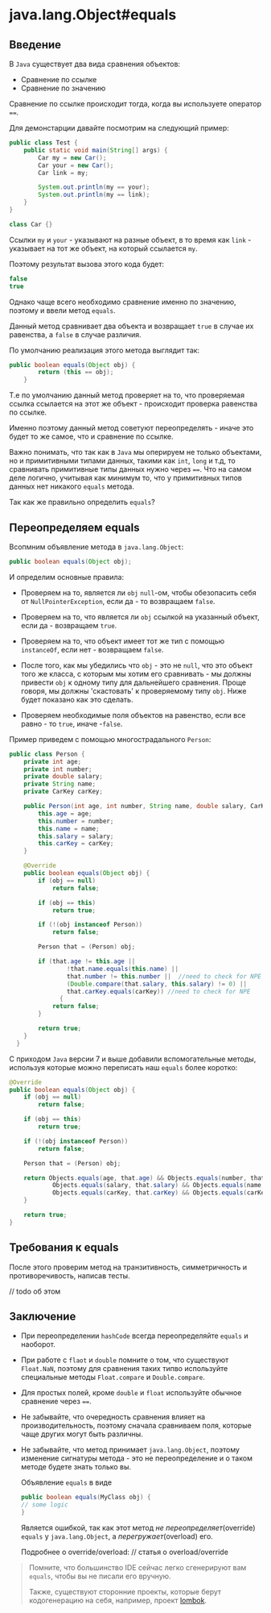 # java.lang.Object#equals

## Введение

В `Java` существует два вида сравнения объектов:

* Сравнение по ссылке
* Сравнение по значению

Сравнение по ссылке происходит тогда, когда вы используете оператор `==`.

Для демонстарции давайте посмотрим на следующий пример:

```java
public class Test {
    public static void main(String[] args) {
        Car my = new Car();
        Car your = new Car();
        Car link = my;

        System.out.println(my == your);
        System.out.println(my == link);
    }
}

class Car {}
```

Ссылки `my` и `your` - указывают на разные объект, в то время как `link` - указывает на тот же объект, на который ссылается `my`.

Поэтому результат вызова этого кода будет:

```java
false
true
```

Однако чаще всего необходимо сравнение именно по значению, поэтому и ввели метод `equals`.

Данный метод сравнивает два объекта и возвращает `true` в случае их равенства, а `false` в случае различия.

По умолчанию реализация этого метода выглядит так:

```java
public boolean equals(Object obj) {
        return (this == obj);
    }
```

Т.е по умолчанию данный метод проверяет на то, что проверяемая ссылка ссылается на этот же объект - происходит проверка равенства по ссылке.

Именно поэтому данный метод советуют переопределять - иначе это будет то же самое, что и сравнение по ссылке.

Важно понимать, что так как в `Java` мы оперируем не только объектами, но и примитивными типами данных, такими как `int`, `long` и т.д, то сравнивать примитивные типы данных нужно через `==`.
Что на самом деле логично, учитывая как минимум то, что у примитивных типов данных нет никакого `equals` метода.

Так как же правильно определить `equals`?

## Переопределяем equals

Всопмним объявление метода в `java.lang.Object`:

```java
public boolean equals(Object obj);
```

И определим основные правила:

* Проверяем на то, является ли `obj` `null`-ом, чтобы обезопасить себя от `NullPointerException`, если да - то возвращаем `false`.

* Проверяем на то, что является ли `obj` ссылкой на указанный объект, если да - возвращаем `true`.

* Проверяем на то, что объект имеет тот же тип с помощью `instanceOf`, если нет - возвращаем `false`.

* После того, как мы убедились что `obj` - это не `null`, что это объект того же класса, с которым мы хотим его сравнивать - мы должны привести `obj` к одному типу для дальнейшего сравнения. Проще говоря, мы должны 'скастовать' к проверяемому типу `obj`. Ниже будет показано как это сделать.

* Проверяем необходимые поля объектов на равенство, если все равно - то `true`, иначе  -`false`.

Пример приведем с помощью многострадального `Person`:

```java
public class Person {
    private int age;
    private int number;
    private double salary;
    private String name;
    private CarKey carKey;

    public Person(int age, int number, String name, double salary, CarKey carKey) {
        this.age = age;
        this.number = number;
        this.name = name;
        this.salary = salary;
        this.carKey = carKey;
    }

    @Override
    public boolean equals(Object obj) {
        if (obj == null)
            return false;

        if (obj == this)
            return true;

        if (!(obj instanceof Person))
            return false;

        Person that = (Person) obj;

        if (that.age != this.age ||
                !that.name.equals(this.name) ||
                that.number != this.number ||  //need to check for NPE
                (Double.compare(that.salary, this.salary) != 0) ||
                that.carKey.equals(carKey)) //need to check for NPE
              {
            return false;
        }

        return true;
    }
  }
```

С приходом `Java` версии 7 и выше добавили вспомогательные методы, используя которые можно переписать наш `equals` более коротко:

```java
@Override
public boolean equals(Object obj) {
    if (obj == null)
        return false;

    if (obj == this)
        return true;

    if (!(obj instanceof Person))
        return false;

    Person that = (Person) obj;

    return Objects.equals(age, that.age) && Objects.equals(number, that.number) &&
            Objects.equals(salary, that.salary) && Objects.equals(name, that.name) &&
            Objects.equals(carKey, that.carKey) && Objects.equals(carKey, that.carKey);
    }

    return true;
}
```

## Требования к equals

После этого проверим метод на транзитивность, симметричность и противоречивость, написав тесты.

// todo об этом

## Заключение

* При переопределении `hashCode` всегда переопределяйте `equals` и наоборот.

* При работе с `flaot` и `double` помните о том, что существуют `Float.NaN`, поэтому для сравнения таких типво используйте специальные методы `Float.compare` и `Double.compare`.

* Для простых полей, кроме `double` и `float` используйте обычное сравнение через `==`.

* Не забывайте, что очередность сравнения влияет на производительность, поэтому сначала сравниваем поля, которые чаще других могут быть различны.

* Не забывайте, что метод принимает `java.lang.Object`, поэтому изменение сигнатуры метода - это не переопределение и о таком методе будете знать только вы.

    Объявление `equals` в виде
    ```java
    public boolean equals(MyClass obj) {
    // some logic
    }
    ```
    Является ошибкой, так как этот метод *не переопределяет*(override) `equals` у `java.lang.Object`, а *перегружает*(overload) его.

    Подробнее о override/overload: // статья о overload/override

> Помните, что большинство IDE сейчас легко сгенерируют вам `equals`, чтобы вы не писали его вручную.
>
> Также, существуют сторонние проекты, которые берут кодогенерацию на себя, например, проект [lombok](https://projectlombok.org/).
